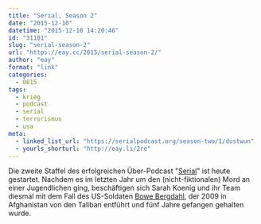 ```yaml
---
title: "Serial, Season 2"
date: "2015-12-10"
datetime: "2015-12-10 14:20:46"
id: "31101"
slug: "serial-season-2"
url: "https://eay.cc/2015/serial-season-2/"
author: "eay"
format: "link"
categories:
  - 0815
tags:
  - krieg
  - podcast
  - serial
  - terrorismus
  - usa
meta:
  - linked_list_url: "https://serialpodcast.org/season-two/1/dustwun"
  - yourls_shorturl: "http://eay.li/2re"
---
```


Die zweite Staffel des erfolgreichen Über-Podcast "[Serial](https://serialpodcast.org/)" ist heute gestartet. Nachdem es im letzten Jahr um den (nicht-fiktionalen) Mord an einer Jugendlichen ging, beschäftigen sich Sarah Koenig und ihr Team diesmal mit dem Fall des US-Soldaten [Bowe Bergdahl](https://en.wikipedia.org/wiki/Bowe_Bergdahl), der 2009 in Afghanistan von den Taliban entführt und fünf Jahre gefangen gehalten wurde.

